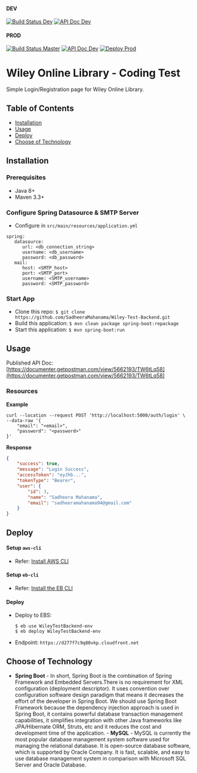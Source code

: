 #### DEV

[![Build Status Dev](https://travis-ci.com/SadheeraMahanama/Wiley-Test-Backend.svg?token=hS9VGvZErZvUqky6CU8q&branch=dev)](https://travis-ci.com/SadheeraMahanama/Wiley-Test-Backend)
[![API Doc Dev](https://img.shields.io/badge/API-Doc-brightgreen)](https://documenter.getpostman.com/view/5662193/TW6tLq58)

#### PROD

[![Build Status Master](https://travis-ci.com/SadheeraMahanama/Wiley-Test-Backend.svg?token=hS9VGvZErZvUqky6CU8q&branch=master)](https://travis-ci.com/SadheeraMahanama/Wiley-Test-Backend)
[![API Doc Dev](https://img.shields.io/badge/API-Doc-brightgreen)](https://documenter.getpostman.com/view/5662193/TW6tLq58)
[![Deploy Prod](https://img.shields.io/badge/deploy-success-brightgreen)](https://d277f7c9q80vkp.cloudfront.net)


# Wiley Online Library - Coding Test

Simple Login/Registration page for Wiley Online Library.

## Table of Contents

- [Installation](#installation)
- [Usage](#usage)
- [Deploy](#deploy)
- [Choose of Technology](#technologies)

<a name="installation"></a>

## Installation

### Prerequisites

- Java 8+
- Maven 3.3+

### Configure Spring Datasource & SMTP Server

   - Configure in `src/main/resources/application.yml`

   ```
   spring:
      datasource:
         url: <db_connection_string>
         username: <db_username>
         password: <db_password>
      mail:
         host: <SMTP_host>
         port: <SMTP_port>
         username: <SMTP_username>
         password: <SMTP_password>
   ```

### Start App

- Clone this repo: `$ git clone https://github.com/SadheeraMahanama/Wiley-Test-Backend.git`
- Build this application: `$ mvn clean package spring-boot:repackage`
- Start this application: `$ mvn spring-boot:run`

<a name="usage"></a>

## Usage

Published API Doc: [https://documenter.getpostman.com/view/5662193/TW6tLq58](https://documenter.getpostman.com/view/5662193/TW6tLq58)

### Resources

**Example**

```
curl --location --request POST 'http://localhost:5000/auth/login' \
--data-raw '{
    "email": "<email>",
    "password": "<password>"
}'
```

**Response**

```json
{
    "success": true,
    "message": "Login Success",
    "accessToken": "eyJhb...",
    "tokenType": "Bearer",
    "user": {
        "id": 3,
        "name": "Sadheera Mahanama",
        "email": "sadheeramahanama94@gmail.com"
    }
}
```

<a name="deploy"></a>

## Deploy

#### Setup `aws-cli`

   - Refer: [Install AWS CLI](http://docs.aws.amazon.com/cli/latest/userguide/installing.html)

#### Setup `eb-cli`

   - Refer: [Install the EB CLI](https://docs.aws.amazon.com/elasticbeanstalk/latest/dg/eb-cli3-install.html)


#### Deploy
   - Deploy to EBS: 
      ```
      $ eb use WileyTestBackend-env
      $ eb deploy WileyTestBackend-env
      ```
   - Endpoint: `https://d277f7c9q80vkp.cloudfront.net`
   
   <a name="technologies"></a>

   ## Choose of Technology
   
   - **Spring Boot** - In short, Spring Boot is the combination of Spring Framework and Embedded Servers.There is no requirement for XML configuration (deployment descriptor). It uses convention over configuration software design paradigm that means it decreases the effort of the developer in Spring Boot. We should use Spring Boot Framework because the dependency injection approach is used in Spring Boot, it contains powerful database transaction management capabilities, it simplifies integration with other Java frameworks like JPA/Hibernate ORM, Struts, etc and it reduces the cost and development time of the application. 
    - **MySQL** - MySQL is currently the most popular database management system software used for managing the relational database. It is open-source database software, which is supported by Oracle Company. It is fast, scalable, and easy to use database management system in comparison with Microsoft SQL Server and Oracle Database. 
    
   
